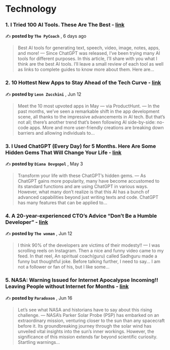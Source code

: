 
<h1>Technology</h1>
<h3>1. I Tried 100 AI Tools. These Are The Best - <a href=https://medium.com/artificial-corner/i-tried-100-ai-tools-these-are-the-best-67e2fcef98b2?source=tag_page---------0-85--------------------327d03e1_aa14_4f47_9a87_4699f1bf1db6-------17>link</a></h3>

✍️ **posted by `The PyCoach`** , <date>6 days ago</date>

<blockquote>Best AI tools for generating text, speech, video, image, notes, apps, and more! —  Since ChatGPT was released, I’ve been trying many AI tools for different purposes. In this article, I’ll share with you what I think are the best AI tools. I’ll leave a small review of each tool as well as links to complete guides to know more about them. Here are…</blockquote>

<h3>2. 10 Hottest New Apps to Stay Ahead of the Tech Curve - <a href=https://medium.com/curiosity-ai/10-hottest-new-apps-to-stay-ahead-of-the-tech-curve-596f8dc160bc?source=tag_page---------1-85--------------------327d03e1_aa14_4f47_9a87_4699f1bf1db6-------17>link</a></h3>

✍️ **posted by `Leon Zucchini`** , <date>Jun 12</date>

<blockquote>Meet the 10 most upvoted apps in May — via ProductHunt. —  In the past months, we’ve seen a remarkable shift in the app development scene, all thanks to the impressive advancements in AI tech. But that’s not all; there’s another trend that’s been following AI side-by-side: no-code apps. More and more user-friendly creations are breaking down barriers and allowing individuals to…</blockquote>

<h3>3. I Used ChatGPT (Every Day) for 5 Months. Here Are Some Hidden Gems That Will Change Your Life - <a href=https://medium.com/artificial-corner/i-used-chatgpt-every-day-for-5-months-here-are-some-hidden-gems-that-will-change-your-life-a451e2093097?source=tag_page---------2-85--------------------327d03e1_aa14_4f47_9a87_4699f1bf1db6-------17>link</a></h3>

✍️ **posted by `Diana Dovgopol`** , <date>May 3</date>

<blockquote>Transform your life with these ChatGPT’s hidden gems. —  As ChatGPT gains more popularity, many have become accustomed to its standard functions and are using ChatGPT in various ways. However, what many don’t realize is that this AI has a bunch of advanced capabilities beyond just writing texts and code. ChatGPT has many features that can be applied to…</blockquote>

<h3>4. A 20-year-experienced CTO’s Advice “Don’t Be a Humble Developer” - <a href=https://medium.com/javascript-in-plain-english/a-20-year-experienced-ctos-advice-don-t-be-a-humble-developer-919973e8ca5?source=tag_page---------3-85--------------------327d03e1_aa14_4f47_9a87_4699f1bf1db6-------17>link</a></h3>

✍️ **posted by `The woman`** , <date>Jun 12</date>

<blockquote>I think 90% of the developers are victims of their modesty!! —  I was scrolling reels on Instagram. Then a nice and funny video came to my feed. In that reel, An spiritual coach(guru) called Sadhguru made a funny but thoughtful joke. Before talking further, I need to say… I am not a follower or fan of his, but I like some…</blockquote>

<h3>5. NASA: Warning Issued for Internet Apocalypse Incoming!! Leaving People without Internet for Months - <a href=https://medium.com/lessons-from-history/nasa-warning-issued-for-internet-apocalypse-incoming-leaving-people-without-internet-for-months-5cce794d7f54?source=tag_page---------4-85--------------------327d03e1_aa14_4f47_9a87_4699f1bf1db6-------17>link</a></h3>

✍️ **posted by `Paradoxon`** , <date>Jun 16</date>

<blockquote>Let’s see what NASA and historians have to say about this rising challenge. —  NASA’s Parker Solar Probe (PSP) has embarked on an extraordinary mission, venturing closer to the sun than any spacecraft before it. Its groundbreaking journey through the solar wind has unveiled vital insights into the sun’s inner workings. However, the significance of this mission extends far beyond scientific curiosity. Startling warnings…</blockquote>

